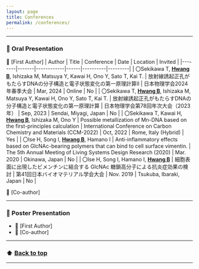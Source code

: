 ```yaml
---
layout: page
title: Conferences
permalink: /conferences/
---
```

---

### 🎤 Oral Presentation

👤 [First Author]
| Author | Title | Conference | Date | Location | Invited |
|--------|-------|------------|------|----------|---------|
| 〇Sekikawa T, **<u>Hwang B</u>**, Ishizaka M, Matsuya Y, Kawai H, Ono Y, Sato T, Kai T. | 放射線誘起正孔がもたらすDNAの分子構造と電子状態変化の第一原理計算II | 日本物理学会2024年春季大会 | Mar, 2024 | Online | No |
| 〇Sekikawa T, **<u>Hwang B</u>**, Ishizaka M, Matsuya Y, Kawai H, Ono Y, Sato T, Kai T. | 放射線誘起正孔がもたらすDNAの分子構造と電子状態変化の第一原理計算 | 日本物理学会第78回年次大会（2023年） | Sep, 2023 | Sendai, Miyagi, Japan | No |
| 〇Sekikawa T, Kawai H, **<u>Hwang B</u>**, Ishizaka M, Ono Y | Possible metallization of Mn-DNA based on the first-principles calculation | International Conference on Carbon Chemistry and Materials (CCM-2022) | Oct, 2022 | Rome, Italy (Hybrid) | Yes |
| 〇Ise H, Song I, **<u>Hwang B</u>**, Hamano I | Anti-inflammatory effects based on GlcNAc-bearing polymers that can bind to cell surface vimentin. | The 5th Annual Meeting of Living Systems Design Research (2020) | Mar. 2020 | Okinawa, Japan | No |
| 〇Ise H, Song I, Hamano I, **<u>Hwang B</u>** | 細胞表面に出現したビメンチンに結合する GlcNAc 糖鎖高分子による抗炎症効果の検討 | 第41回日本バイオマテリアル学会大会 | Nov. 2019 | Tsukuba, Ibaraki, Japan | No |

👥 [Co-author]

---

### 🧾 Poster Presentation

- 👤 [First Author]
- 👥 [Co-author]

---

### ⬆️ [Back to top](#conference--workshop)

---
